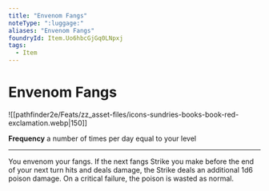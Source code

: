 ```yaml
---
title: "Envenom Fangs"
noteType: ":luggage:"
aliases: "Envenom Fangs"
foundryId: Item.Uo6hbcGjGq0LNpxj
tags:
  - Item
---
```


# Envenom Fangs
![[pathfinder2e/Feats/zz_asset-files/icons-sundries-books-book-red-exclamation.webp|150]]

**Frequency** a number of times per day equal to your level

* * *

You envenom your fangs. If the next fangs Strike you make before the end of your next turn hits and deals damage, the Strike deals an additional 1d6 poison damage. On a critical failure, the poison is wasted as normal.
